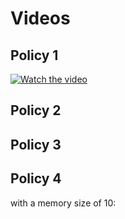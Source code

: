 # Videos

## Policy 1

[![Watch the video](https://img.youtube.com/vi/Fbq50mqZ0Cc/hqdefault.jpg)](https://youtu.be/Fbq50mqZ0Cc)

## Policy 2

## Policy 3

## Policy 4 
with a memory size of 10:


